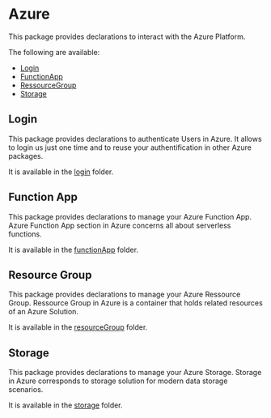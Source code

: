 # Azure

This package provides declarations to interact with the Azure Platform.

The following are available:
- [Login](#login)
- [FunctionApp](#function-app)
- [RessourceGroup](#resource-group)
- [Storage](#storage)

## Login

This package provides declarations to authenticate Users in Azure. It allows to login us just one time and to reuse your authentification in other Azure packages. 

It is available in the [login](./login) folder.

## Function App

This package provides declarations to manage your Azure Function App. Azure Function App section in Azure concerns all about serverless functions.

It is available in the [functionApp](./functionApp/) folder.

## Resource Group

This package provides declarations to manage your Azure Ressource Group. Ressource Group in Azure is a container that holds related resources of an Azure Solution. 

It is available in the [resourceGroup](./resourceGroup/) folder.

## Storage

This package provides declarations to manage your Azure Storage. Storage in Azure corresponds to storage solution for modern data storage scenarios.

It is available in the [storage](./storage/) folder.